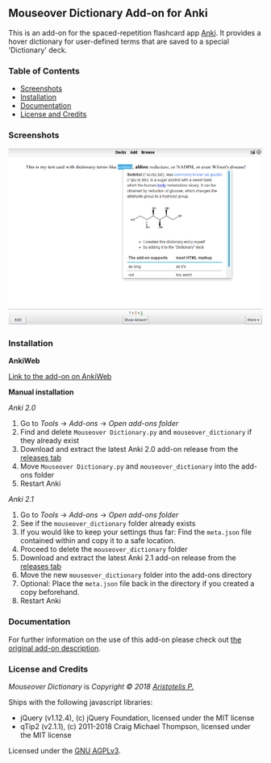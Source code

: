 ## Mouseover Dictionary Add-on for Anki

This is an add-on for the spaced-repetition flashcard app [Anki](https://apps.ankiweb.net/). It provides a hover dictionary for user-defined terms that are saved to a special 'Dictionary' deck.

### Table of Contents

<!-- MarkdownTOC -->

- [Screenshots](#screenshots)
- [Installation](#installation)
- [Documentation](#documentation)
- [License and Credits](#license-and-credits)

<!-- /MarkdownTOC -->

### Screenshots

![](screenshots/screenshot.png)

### Installation

**AnkiWeb**

[Link to the add-on on AnkiWeb](https://ankiweb.net/shared/info/not_available_yet)

**Manual installation**

*Anki 2.0*

1. Go to *Tools* -> *Add-ons* -> *Open add-ons folder*
2. Find and delete `Mouseover Dictionary.py` and `mouseover_dictionary` if they already exist
3. Download and extract the latest Anki 2.0 add-on release from the [releases tab](https://github.com/Glutanimate/mouseover-dictionary/releases)
4. Move `Mouseover Dictionary.py` and `mouseover_dictionary` into the add-ons folder
5. Restart Anki

*Anki 2.1*

1. Go to *Tools* -> *Add-ons* -> *Open add-ons folder*
2. See if the `mouseover_dictionary` folder already exists
3. If you would like to keep your settings thus far: Find the `meta.json` file contained within and copy it to a safe location.
4. Proceed to delete  the `mouseover_dictionary` folder
3. Download and extract the latest Anki 2.1 add-on release from the [releases tab](https://github.com/Glutanimate/mouseover-dictionary/releases)
4. Move the new `mouseover_dictionary` folder into the add-ons directory
5. Optional: Place the `meta.json` file back in the directory if you created a copy beforehand.
5. Restart Anki

### Documentation

For further information on the use of this add-on please check out [the original add-on description](docs/description.md).

### License and Credits

*Mouseover Dictionary* is *Copyright © 2018 [Aristotelis P.](https://glutanimate.com/)*

Ships with the following javascript libraries:

- jQuery (v1.12.4), (c) jQuery Foundation, licensed under the MIT license
- qTip2 (v2.1.1), (c) 2011-2018 Craig Michael Thompson, licensed under the MIT license

Licensed under the [GNU AGPLv3](https://www.gnu.org/licenses/agpl.html).